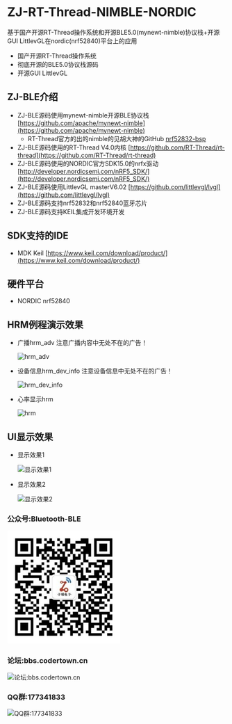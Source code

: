 # ZJ-RT-Thread-NIMBLE-NORDIC
基于国产开源RT-Thread操作系统和开源BLE5.0(mynewt-nimble)协议栈+开源GUI LittlevGL在nordic(nrf52840)平台上的应用
- 国产开源RT-Thread操作系统
- 彻底开源的BLE5.0协议栈源码
- 开源GUI LittlevGL

## ZJ-BLE介绍
- ZJ-BLE源码使用mynewt-nimble开源BLE协议栈 [https://github.com/apache/mynewt-nimble](https://github.com/apache/mynewt-nimble)
   - RT-Thread官方的出的nimble的见胡大神的GitHub [nrf52832-bsp](https://github.com/EvalZero/nrf52832-nimble)
- ZJ-BLE源码使用的RT-Thread V4.0内核 [https://github.com/RT-Thread/rt-thread](https://github.com/RT-Thread/rt-thread) 
- ZJ-BLE源码使用的NORDIC官方SDK15.0的nrfx驱动 [http://developer.nordicsemi.com/nRF5_SDK/](http://developer.nordicsemi.com/nRF5_SDK/) 
- ZJ-BLE源码使用LittlevGL masterV6.02 [https://github.com/littlevgl/lvgl](https://github.com/littlevgl/lvgl)
- ZJ-BLE源码支持nrf52832和nrf52840蓝牙芯片 
- ZJ-BLE源码支持KEIL集成开发环境开发 

## SDK支持的IDE
- MDK Keil [https://www.keil.com/download/product/](https://www.keil.com/download/product/)

## 硬件平台 
- NORDIC nrf52840

## HRM例程演示效果
- 广播hrm_adv    注意广播内容中无处不在的广告！

  ![hrm_adv](/ZJ_TOOLS/image/pictures/hrm_adv.png) 
  
- 设备信息hrm_dev_info    注意设备信息中无处不在的广告！

  ![hrm_dev_info](/ZJ_TOOLS/image/pictures/hrm_dev_info.png)
  
- 心率显示hrm

  ![hrm](/ZJ_TOOLS/image/pictures/hrm.png)
  
## UI显示效果
- 显示效果1

  ![显示效果1](/ZJ_TOOLS/image/pictures/LCD1.png) 
  
- 显示效果2

  ![显示效果2](/ZJ_TOOLS/image/pictures/LCD2.png)

### 公众号:Bluetooth-BLE  
  ![公众号:Bluetooth-BLE](/ZJ_TOOLS/image/QR/公众号.jpg  "公众号:Bluetooth-BLE") 
### 论坛:bbs.codertown.cn
  ![论坛:bbs.codertown.cn](/ZJ_TOOLS/image/QR/bbs.codertown.cn.jpg  "论坛:bbs.codertown.cn") 
### QQ群:177341833  
  ![QQ群:177341833](/ZJ_TOOLS/image/QR/qq群.jpg  "QQ群:177341833") 
